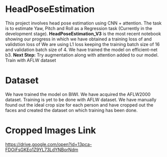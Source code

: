 # HeadPoseEstimation
This project involves head pose estimation using CNN + attention. The task is to estimate Yaw, Pitch and Roll as a Regression task (Currently in the development stage).
**HeadPoseEstimation_V3** is the most recent notebook showing our progress in which we have obtained a training loss of and validstion loss of
We are using L1 loss keeping the training batch size of 16 and validation batch size of 4. 
We have trained the model on efficient-net b3.
**Next Step:** Try augmentation along with attention added to our model. Train with AFLW dataset
# Dataset
We have trained the model on BIWI. We have acquired the AFLW2000 dataset. Training is yet to be done with AFLW dataset.
We have manually found out the ideal crop size for each person and have cropped out the faces and created the dataset on which training has been done.
# Cropped Images Link
https://drive.google.com/open?id=13pca-FDOiFsGKEo1Z9YL73LdYNBorNdm
